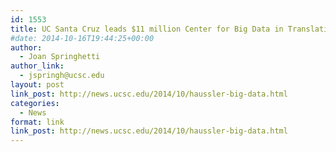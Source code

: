 ```yaml
---
id: 1553
title: UC Santa Cruz leads $11 million Center for Big Data in Translational Genomics
#date: 2014-10-16T19:44:25+00:00
author:
  - Joan Springhetti
author_link:
  - jspringh@ucsc.edu
layout: post
link_post: http://news.ucsc.edu/2014/10/haussler-big-data.html
categories:
  - News
format: link
link_post: http://news.ucsc.edu/2014/10/haussler-big-data.html
---
```

